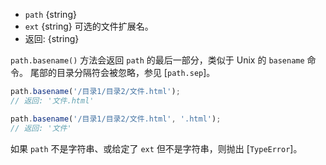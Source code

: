 <!-- YAML
added: v0.1.25
changes:
  - version: v6.0.0
    pr-url: https://github.com/nodejs/node/pull/5348
    description: 传入非字符串作为 `path` 参数会抛出错误。
-->

* `path` {string}
* `ext` {string} 可选的文件扩展名。
* 返回: {string}

`path.basename()` 方法会返回 `path` 的最后一部分，类似于 Unix 的 `basename` 命令。 
尾部的目录分隔符会被忽略，参见 [`path.sep`]。


```js
path.basename('/目录1/目录2/文件.html');
// 返回: '文件.html'

path.basename('/目录1/目录2/文件.html', '.html');
// 返回: '文件'
```

如果 `path` 不是字符串、或给定了 `ext` 但不是字符串，则抛出 [`TypeError`]。

